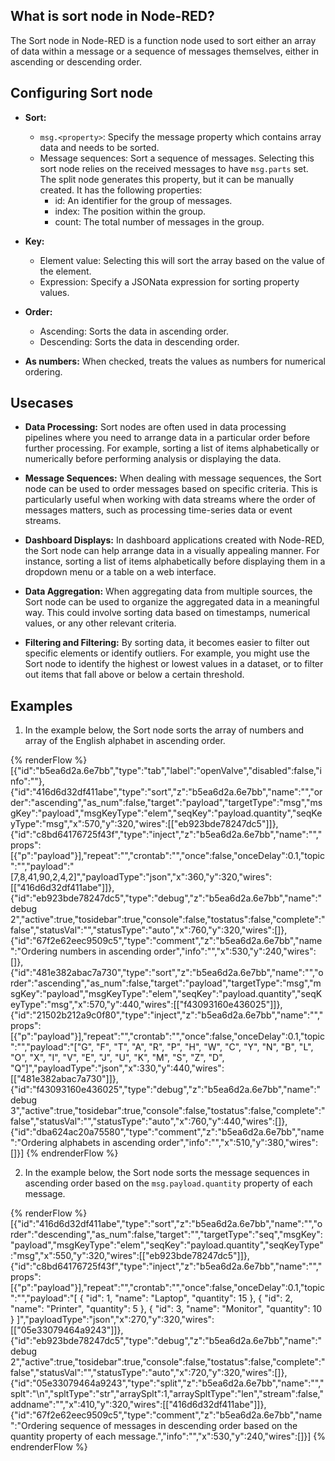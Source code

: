 ## What is sort node in Node-RED?

The Sort node in Node-RED is a function node used to sort either an array of data within a message or a sequence of messages themselves, either in ascending or descending order.

## Configuring Sort node

- **Sort:**
    - `msg.<property>`: Specify the message property which contains array data and needs to be sorted.
    - Message sequences: Sort a sequence of messages. Selecting this sort node relies on the received messages to have `msg.parts` set. The split node generates this property, but it can be manually created. It has the following properties:
        - id: An identifier for the group of messages.
        - index: The position within the group.
        - count: The total number of messages in the group.
        
- **Key:** 
    - Element value: Selecting this will sort the array based on the value of the element.
    - Expression: Specify a JSONata expression for sorting property values.

- **Order:**
    - Ascending: Sorts the data in ascending order.
    - Descending: Sorts the data in descending order.

- **As numbers:** When checked, treats the values as numbers for numerical ordering.


## Usecases

- **Data Processing:** Sort nodes are often used in data processing pipelines where you need to arrange data in a particular order before further processing. For example, sorting a list of items alphabetically or numerically before performing analysis or displaying the data.

- **Message Sequences:** When dealing with message sequences, the Sort node can be used to order messages based on specific criteria. This is particularly useful when working with data streams where the order of messages matters, such as processing time-series data or event streams.

- **Dashboard Displays:** In dashboard applications created with Node-RED, the Sort node can help arrange data in a visually appealing manner. For instance, sorting a list of items alphabetically before displaying them in a dropdown menu or a table on a web interface.

- **Data Aggregation:** When aggregating data from multiple sources, the Sort node can be used to organize the aggregated data in a meaningful way. This could involve sorting data based on timestamps, numerical values, or any other relevant criteria.

- **Filtering and Filtering:** By sorting data, it becomes easier to filter out specific elements or identify outliers. For example, you might use the Sort node to identify the highest or lowest values in a dataset, or to filter out items that fall above or below a certain threshold.

## Examples

1. In the example below, the Sort node sorts the array of numbers and array of the English alphabet in ascending order.

{% renderFlow %}
[{"id":"b5ea6d2a.6e7bb","type":"tab","label":"openValve","disabled":false,"info":""},{"id":"416d6d32df411abe","type":"sort","z":"b5ea6d2a.6e7bb","name":"","order":"ascending","as_num":false,"target":"payload","targetType":"msg","msgKey":"payload","msgKeyType":"elem","seqKey":"payload.quantity","seqKeyType":"msg","x":570,"y":320,"wires":[["eb923bde78247dc5"]]},{"id":"c8bd64176725f43f","type":"inject","z":"b5ea6d2a.6e7bb","name":"","props":[{"p":"payload"}],"repeat":"","crontab":"","once":false,"onceDelay":0.1,"topic":"","payload":"[7,8,41,90,2,4,2]","payloadType":"json","x":360,"y":320,"wires":[["416d6d32df411abe"]]},{"id":"eb923bde78247dc5","type":"debug","z":"b5ea6d2a.6e7bb","name":"debug 2","active":true,"tosidebar":true,"console":false,"tostatus":false,"complete":"false","statusVal":"","statusType":"auto","x":760,"y":320,"wires":[]},{"id":"67f2e62eec9509c5","type":"comment","z":"b5ea6d2a.6e7bb","name":"Ordering numbers in ascending order","info":"","x":530,"y":240,"wires":[]},{"id":"481e382abac7a730","type":"sort","z":"b5ea6d2a.6e7bb","name":"","order":"ascending","as_num":false,"target":"payload","targetType":"msg","msgKey":"payload","msgKeyType":"elem","seqKey":"payload.quantity","seqKeyType":"msg","x":570,"y":440,"wires":[["f43093160e436025"]]},{"id":"21502b212a9c0f80","type":"inject","z":"b5ea6d2a.6e7bb","name":"","props":[{"p":"payload"}],"repeat":"","crontab":"","once":false,"onceDelay":0.1,"topic":"","payload":"[\"G\", \"F\", \"T\", \"A\", \"R\", \"P\", \"H\", \"W\", \"C\", \"Y\", \"N\", \"B\", \"L\", \"O\", \"X\", \"I\", \"V\", \"E\", \"J\", \"U\", \"K\", \"M\", \"S\", \"Z\", \"D\", \"Q\"]","payloadType":"json","x":330,"y":440,"wires":[["481e382abac7a730"]]},{"id":"f43093160e436025","type":"debug","z":"b5ea6d2a.6e7bb","name":"debug 3","active":true,"tosidebar":true,"console":false,"tostatus":false,"complete":"false","statusVal":"","statusType":"auto","x":760,"y":440,"wires":[]},{"id":"dba624ac20a75580","type":"comment","z":"b5ea6d2a.6e7bb","name":"Ordering alphabets in ascending order","info":"","x":510,"y":380,"wires":[]}]
{% endrenderFlow %}

2. In the example below, the Sort node sorts the message sequences in ascending order based on the `msg.payload.quantity` property of each message.

{% renderFlow %}
[{"id":"416d6d32df411abe","type":"sort","z":"b5ea6d2a.6e7bb","name":"","order":"descending","as_num":false,"target":"","targetType":"seq","msgKey":"payload","msgKeyType":"elem","seqKey":"payload.quantity","seqKeyType":"msg","x":550,"y":320,"wires":[["eb923bde78247dc5"]]},{"id":"c8bd64176725f43f","type":"inject","z":"b5ea6d2a.6e7bb","name":"","props":[{"p":"payload"}],"repeat":"","crontab":"","once":false,"onceDelay":0.1,"topic":"","payload":"[   {     \"id\": 1,     \"name\": \"Laptop\",     \"quantity\": 15   },   {     \"id\": 2,     \"name\": \"Printer\",     \"quantity\": 5   },   {     \"id\": 3,     \"name\": \"Monitor\",     \"quantity\": 10   } ]","payloadType":"json","x":270,"y":320,"wires":[["05e33079464a9243"]]},{"id":"eb923bde78247dc5","type":"debug","z":"b5ea6d2a.6e7bb","name":"debug 2","active":true,"tosidebar":true,"console":false,"tostatus":false,"complete":"false","statusVal":"","statusType":"auto","x":720,"y":320,"wires":[]},{"id":"05e33079464a9243","type":"split","z":"b5ea6d2a.6e7bb","name":"","splt":"\\n","spltType":"str","arraySplt":1,"arraySpltType":"len","stream":false,"addname":"","x":410,"y":320,"wires":[["416d6d32df411abe"]]},{"id":"67f2e62eec9509c5","type":"comment","z":"b5ea6d2a.6e7bb","name":"Ordering sequence of messages in descending order based on the quantity property of each message.","info":"","x":530,"y":240,"wires":[]}]
{% endrenderFlow %}
